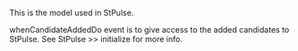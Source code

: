 This is the model used in StPulse. 

whenCandidateAddedDo event is to give access to the added candidates to StPulse. See StPulse >> initialize for more info.